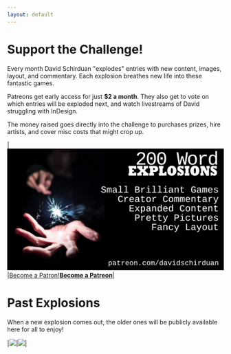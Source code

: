 ```yaml
---
layout: default
---
```


# Support the Challenge!

Every month David Schirduan "explodes" entries with new content, images, layout, and commentary. Each explosion breathes new life into these fantastic games. 

Patreons get early access for just **$2 a month**. They also get to vote on which entries will be exploded next, and watch livestreams of David struggling with InDesign.

The money raised goes directly into the challenge to purchases prizes, hire artists, and cover misc costs that might crop up.

|[![explosionLogo.png](/assets/explosions/explosionLogo.png)](https://www.patreon.com/davidschirduan)|<a href="https://www.patreon.com/bePatron?u=49285" data-patreon-widget-type="become-patron-button">Become a Patron!</a><script async src="https://c6.patreon.com/becomePatronButton.bundle.js"></script>[**Become a Patreon**](https://www.patreon.com/davidschirduan)|

# Past Explosions

When a new explosion comes out, the older ones will be publicly available here for all to enjoy!

|[<img class="prize" src="{{site.url}}/assets/explosions/ForCityCoin.png">]({{site.url}}/assets/explosions/ForCityCoin.pdf)|[<img class="prize" src="{{site.url}}/assets/explosions/Drink_Tea_Forget.png">]({{site.url}}/assets/explosions/Drink_Tea_Forget.pdf)|